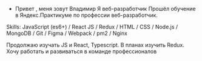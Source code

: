 * Привет , меня зовут Владимир
Я веб-разработчик
Прошёл обучение в Яндекс.Практикуме по профессии веб-разработчик.

Skills:  JavaScript (es6+) / React JS / Redux / HTML / CSS / Node.js / MongoDB /  Git / Figma / Webpack /  pm2 / Nginx

  Продолжаю изучать JS и React, Typescript. В планах изучить Redux.
  Хочу работать и развиваться в команде профессионалов

